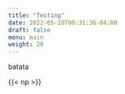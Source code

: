 ```yaml
---
title: "Testing"
date: 2022-05-10T00:31:36-04:00
draft: false
menu: main
weight: 20
---
```





batata

{{< np >}}
